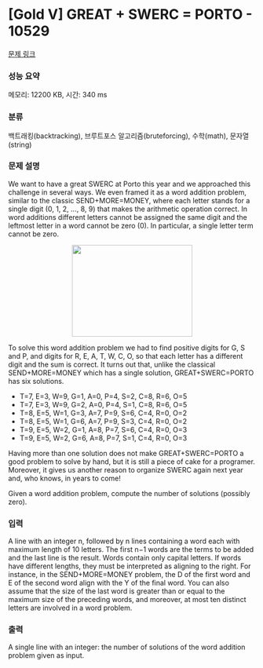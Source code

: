 # [Gold V] GREAT + SWERC = PORTO - 10529 

[문제 링크](https://www.acmicpc.net/problem/10529) 

### 성능 요약

메모리: 12200 KB, 시간: 340 ms

### 분류

백트래킹(backtracking), 브루트포스 알고리즘(bruteforcing), 수학(math), 문자열(string)

### 문제 설명

<p>We want to have a great SWERC at Porto this year and we approached this challenge in several ways. We even framed it as a word addition problem, similar to the classic SEND+MORE=MONEY, where each letter stands for a single digit (0, 1, 2, ..., 8, 9) that makes the arithmetic operation correct. In word additions different letters cannot be assigned the same digit and the leftmost letter in a word cannot be zero (0). In particular, a single letter term cannot be zero.</p>

<p style="text-align: center;"><img alt="" src="" style="height:187px; width:245px"></p>

<p>To solve this word addition problem we had to find positive digits for G, S and P, and digits for R, E, A, T, W, C, O, so that each letter has a different digit and the sum is correct. It turns out that, unlike the classical SEND+MORE=MONEY which has a single solution, GREAT+SWERC=PORTO has six solutions.</p>

<ul>
	<li>T=7, E=3, W=9, G=1, A=0, P=4, S=2, C=8, R=6, O=5</li>
	<li>T=7, E=3, W=9, G=2, A=0, P=4, S=1, C=8, R=6, O=5</li>
	<li>T=8, E=5, W=1, G=3, A=7, P=9, S=6, C=4, R=0, O=2</li>
	<li>T=8, E=5, W=1, G=6, A=7, P=9, S=3, C=4, R=0, O=2</li>
	<li>T=9, E=5, W=2, G=1, A=8, P=7, S=6, C=4, R=0, O=3</li>
	<li>T=9, E=5, W=2, G=6, A=8, P=7, S=1, C=4, R=0, O=3</li>
</ul>

<p>Having more than one solution does not make GREAT+SWERC=PORTO a good problem to solve by hand, but it is still a piece of cake for a programer. Moreover, it gives us another reason to organize SWERC again next year and, who knows, in years to come!</p>

<p>Given a word addition problem, compute the number of solutions (possibly zero).</p>

### 입력 

 <p>A line with an integer n, followed by n lines containing a word each with maximum length of 10 letters. The first n−1 words are the terms to be added and the last line is the result. Words contain only capital letters. If words have different lengths, they must be interpreted as aligning to the right. For instance, in the SEND+MORE=MONEY problem, the D of the first word and E of the second word align with the Y of the final word. You can also assume that the size of the last word is greater than or equal to the maximum size of the preceding words, and moreover, at most ten distinct letters are involved in a word problem.</p>

### 출력 

 <p>A single line with an integer: the number of solutions of the word addition problem given as input.</p>

